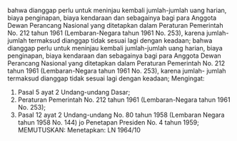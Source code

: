  bahwa dianggap perlu untuk meninjau kembali jumlah-jumlah uang harian, biaya penginapan, biaya kendaraan dan sebagainya bagi para Anggota Dewan Perancang Nasional yang ditetapkan dalam Peraturan Pemerintah No. 212 tahun 1961 (Lembaran-Negara tahun 1961 No. 253), karena jumlah- jumlah termaksud dianggap tidak sesuai lagi dengan keadaan; bahwa dianggap perlu untuk meninjau kembali jumlah-jumlah uang harian, biaya penginapan, biaya kendaraan dan sebagainya bagi para Anggota Dewan Perancang Nasional yang ditetapkan dalam Peraturan Pemerintah No. 212 tahun 1961 (Lembaran-Negara tahun 1961 No. 253), karena jumlah- jumlah termaksud dianggap tidak sesuai lagi dengan keadaan;
Mengingat:

1. Pasal 5 ayat 2 Undang-undang Dasar;
2. Peraturan Pemerintah No. 212 tahun 1961 (Lembaran-Negara tahun 1961 No. 253);
3. Pasal 12 ayat 2 Undang-undang No. 80 tahun 1958 (Lembaran Negara tahun 1958 No. 144) jo Penetapan Presiden No. 4 tahun 1959;
MEMUTUSKAN:
 Menetapkan: LN 1964/10